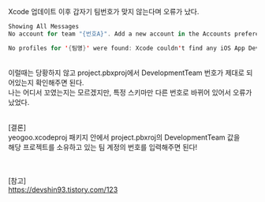 Xcode 업데이트 이후 갑자기 팀번호가 맞지 않는다며 오류가 났다. </br>

```swift
Showing All Messages
No account for team "{번호A}". Add a new account in the Accounts preference pane or verify that your accounts have valid credentials.

No profiles for '{팀명}' were found: Xcode couldn't find any iOS App Development provisioning profiles matching '{팀명}'.
```
</br>
이럴때는 당황하지 않고 project.pbxproj에서 DevelopmentTeam 번호가 제대로 되어있는지 확인해주면 된다. </br>
나는 어디서 꼬였는지는 모르겠지만, 특정 스키마만 다른 번호로 바뀌어 있어서 오류가 났었다. </br> </br>

[결론] </br>
yeogoo.xcodeproj 패키지 안에서 project.pbxroj의 DevelopmentTeam 값을 </br>
해당 프로젝트를 소유하고 있는 팀 계정의 번호를 입력해주면 된다!

</br></br>
[참고] </br>
https://devshin93.tistory.com/123
